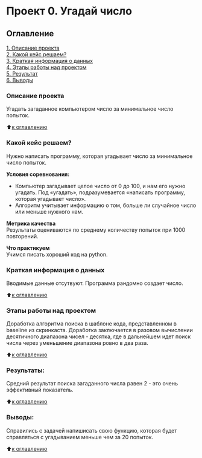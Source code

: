 # Проект 0. Угадай число

## Оглавление  
[1. Описание проекта](README.md#Описание-проекта)  
[2. Какой кейс решаем?](README.md#Какой-кейс-решаем)  
[3. Краткая информация о данных](README.md#Краткая-информация-о-данных)  
[4. Этапы работы над проектом](README.md#Этапы-работы-над-проектом)  
[5. Результат](README.md#Результат)    
[6. Выводы](README.md#Выводы) 

### Описание проекта    
Угадать загаданное компьютером число за минимальное число попыток.

:arrow_up:[к оглавлению](README.md#Оглавление)


### Какой кейс решаем?    
Нужно написать программу, которая угадывает число за минимальное число попыток.

**Условия соревнования:**  
- Компьютер загадывает целое число от 0 до 100, и нам его нужно угадать. Под «угадать», подразумевается «написать программу, которая угадывает число».
- Алгоритм учитывает информацию о том, больше ли случайное число или меньше нужного нам.

**Метрика качества**     
Результаты оцениваются по среднему количеству попыток при 1000 повторений.

**Что практикуем**     
Учимся писать хороший код на python.


### Краткая информация о данных
Вводимые данные отсутвуют. Программа рандомно создает число.

  
:arrow_up:[к оглавлению](README.md#Оглавление)


### Этапы работы над проектом  
Доработка алгоритма поиска в шаблоне кода, представленном в baseline из скринкаста.
Доработка заключается в разовом вычислении десятичного диапазона чисел - десятка, где в дальнейшем идет поиск числа через уменьшение диапазона ровно в два раза.

:arrow_up:[к оглавлению](README.md#Оглавление)


### Результаты:  
Средний результат поиска загаданного числа равен 2 - это очень эффективный показатель.

:arrow_up:[к оглавлению](README.md#Оглавление)


### Выводы:  
Справились с задачей напишисать свою функцию, которая будет справляться с угадыванием меньше чем за 20 попыток.

:arrow_up:[к оглавлению](README.md#Оглавление)


